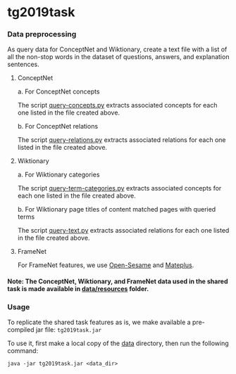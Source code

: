 # tg2019task

### Data preprocessing

As query data for ConceptNet and Wiktionary, create a text file with a list of all the non-stop words in the dataset of questions, answers, and explanation sentences. 

1. ConceptNet

   a. For ConceptNet concepts
   
   The script [query-concepts.py](/src/main/python/conceptnet/query-concepts.py) extracts associated concepts for each one listed in the file created above.

   b. For ConceptNet relations
   
   The script [query-relations.py](/src/main/python/conceptnet/query-relations.py) extracts associated relations for each one listed in the file created above.

2. Wiktionary

   a. For Wiktionary categories
   
   The script [query-term-categories.py](/src/main/python/wiki/query-term-categories.py) extracts associated concepts for each one listed in the file created above.

   b. For Wiktionary page titles of content matched pages with queried terms
   
   The script [query-text.py](/src/main/python/wiki/query-text.py) extracts associated relations for each one listed in the file created above.

3. FrameNet
   
   For FrameNet features, we use [Open-Sesame](https://github.com/swabhs/open-sesame) and [Mateplus](https://github.com/microth/mateplus).
   
#### Note: The ConceptNet, Wiktionary, and FrameNet data used in the shared task is made available in [data/resources](/data/resources) folder.

### Usage

To replicate the shared task features as is, we make available a pre-compiled jar file: `tg2019task.jar`

To use it, first make a local copy of the [data](/data) directory, then run the following command:

`java -jar tg2019task.jar <data_dir>`

